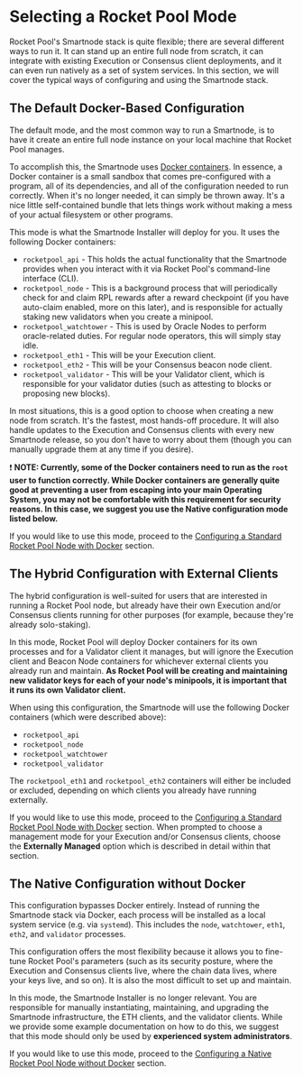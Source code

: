 # Selecting a Rocket Pool Mode

Rocket Pool's Smartnode stack is quite flexible; there are several different ways to run it.
It can stand up an entire full node from scratch, it can integrate with existing Execution or Consensus client deployments, and it can even run natively as a set of system services.
In this section, we will cover the typical ways of configuring and using the Smartnode stack.


## The Default Docker-Based Configuration

The default mode, and the most common way to run a Smartnode, is to have it create an entire full node instance on your local machine that Rocket Pool manages.

To accomplish this, the Smartnode uses [Docker containers](https://www.docker.com/resources/what-container).
In essence, a Docker container is a small sandbox that comes pre-configured with a program, all of its dependencies, and all of the configuration needed to run correctly.
When it's no longer needed, it can simply be thrown away.
It's a nice little self-contained bundle that lets things work without making a mess of your actual filesystem or other programs.

This mode is what the Smartnode Installer will deploy for you.
It uses the following Docker containers:

- `rocketpool_api` - This holds the actual functionality that the Smartnode provides when you interact with it via Rocket Pool's command-line interface (CLI).
- `rocketpool_node` - This is a background process that will periodically check for and claim RPL rewards after a reward checkpoint (if you have auto-claim enabled, more on this later), and is responsible for actually staking new validators when you create a minipool.
- `rocketpool_watchtower` - This is used by Oracle Nodes to perform oracle-related duties. For regular node operators, this will simply stay idle.
- `rocketpool_eth1` - This will be your Execution client.
- `rocketpool_eth2` - This will be your Consensus beacon node client.
- `rocketpool_validator` -  This will be your Validator client, which is responsible for your validator duties (such as attesting to blocks or proposing new blocks).

In most situations, this is a good option to choose when creating a new node from scratch.
It's the fastest, most hands-off procedure.
It will also handle updates to the Execution and Consensus clients with every new Smartnode release, so you don't have to worry about them (though you can manually upgrade them at any time if you desire).

:exclamation: **NOTE: Currently, some of the Docker containers need to run as the `root` user to function correctly.
While Docker containers are generally quite good at preventing a user from escaping into your main Operating System, you may not be comfortable with this requirement for security reasons.
In this case, we suggest you use the Native configuration mode listed below.**

If you would like to use this mode, proceed to the [Configuring a Standard Rocket Pool Node with Docker](./docker.md) section.


## The Hybrid Configuration with External Clients

The hybrid configuration is well-suited for users that are interested in running a Rocket Pool node, but already have their own Execution and/or Consensus clients running for other purposes (for example, because they're already solo-staking).

In this mode, Rocket Pool will deploy Docker containers for its own processes and for a Validator client it manages, but will ignore the Execution client and Beacon Node containers for whichever external clients you already run and maintain.
**As Rocket Pool will be creating and maintaining new validator keys for each of your node's minipools, it is important that it runs its own Validator client.**

When using this configuration, the Smartnode will use the following Docker containers (which were described above):

- `rocketpool_api`
- `rocketpool_node`
- `rocketpool_watchtower`
- `rocketpool_validator`

The `rocketpool_eth1` and `rocketpool_eth2` containers will either be included or excluded, depending on which clients you already have running externally.

If you would like to use this mode, proceed to the [Configuring a Standard Rocket Pool Node with Docker](./docker.md) section.
When prompted to choose a management mode for your Execution and/or Consensus clients, choose the **Externally Managed** option which is described in detail within that section.


## The Native Configuration without Docker

This configuration bypasses Docker entirely.
Instead of running the Smartnode stack via Docker, each process will be installed as a local system service (e.g. via `systemd`).
This includes the `node`, `watchtower`, `eth1`, `eth2`, and `validator` processes.

This configuration offers the most flexibility because it allows you to fine-tune Rocket Pool's parameters (such as its security posture, where the Execution and Consensus clients live, where the chain data lives, where your keys live, and so on).
It is also the most difficult to set up and maintain.

In this mode, the Smartnode Installer is no longer relevant.
You are responsible for manually instantiating, maintaining, and upgrading the Smartnode infrastructure, the ETH clients, and the validator clients.
While we provide some example documentation on how to do this, we suggest that this mode should only be used by **experienced system administrators**.

If you would like to use this mode, proceed to the [Configuring a Native Rocket Pool Node without Docker](./native.md) section.
